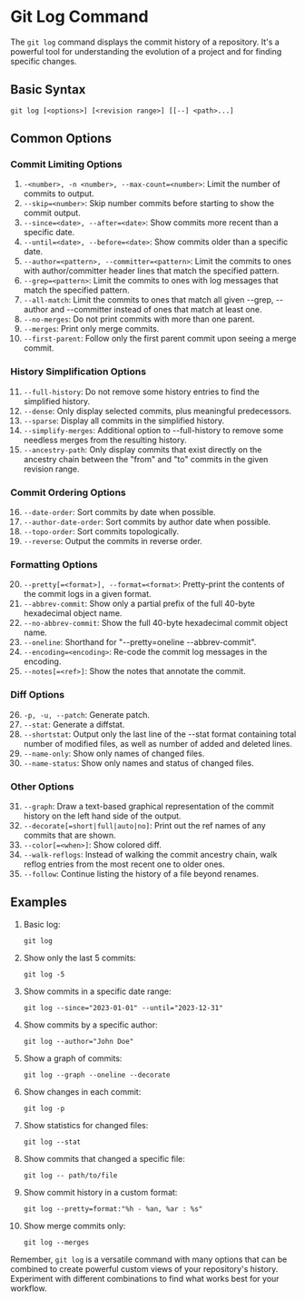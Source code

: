 # Git Log Command

The `git log` command displays the commit history of a repository. It's a powerful tool for understanding the evolution of a project and for finding specific changes.

## Basic Syntax

```
git log [<options>] [<revision range>] [[--] <path>...]
```

## Common Options

### Commit Limiting Options

1. `-<number>, -n <number>, --max-count=<number>`: Limit the number of commits to output.
2. `--skip=<number>`: Skip number commits before starting to show the commit output.
3. `--since=<date>, --after=<date>`: Show commits more recent than a specific date.
4. `--until=<date>, --before=<date>`: Show commits older than a specific date.
5. `--author=<pattern>, --committer=<pattern>`: Limit the commits to ones with author/committer header lines that match the specified pattern.
6. `--grep=<pattern>`: Limit the commits to ones with log messages that match the specified pattern.
7. `--all-match`: Limit the commits to ones that match all given --grep, --author and --committer instead of ones that match at least one.
8. `--no-merges`: Do not print commits with more than one parent.
9. `--merges`: Print only merge commits.
10. `--first-parent`: Follow only the first parent commit upon seeing a merge commit.

### History Simplification Options

11. `--full-history`: Do not remove some history entries to find the simplified history.
12. `--dense`: Only display selected commits, plus meaningful predecessors.
13. `--sparse`: Display all commits in the simplified history.
14. `--simplify-merges`: Additional option to --full-history to remove some needless merges from the resulting history.
15. `--ancestry-path`: Only display commits that exist directly on the ancestry chain between the "from" and "to" commits in the given revision range.

### Commit Ordering Options

16. `--date-order`: Sort commits by date when possible.
17. `--author-date-order`: Sort commits by author date when possible.
18. `--topo-order`: Sort commits topologically.
19. `--reverse`: Output the commits in reverse order.

### Formatting Options

20. `--pretty[=<format>], --format=<format>`: Pretty-print the contents of the commit logs in a given format.
21. `--abbrev-commit`: Show only a partial prefix of the full 40-byte hexadecimal object name.
22. `--no-abbrev-commit`: Show the full 40-byte hexadecimal commit object name.
23. `--oneline`: Shorthand for "--pretty=oneline --abbrev-commit".
24. `--encoding=<encoding>`: Re-code the commit log messages in the encoding.
25. `--notes[=<ref>]`: Show the notes that annotate the commit.

### Diff Options

26. `-p, -u, --patch`: Generate patch.
27. `--stat`: Generate a diffstat.
28. `--shortstat`: Output only the last line of the --stat format containing total number of modified files, as well as number of added and deleted lines.
29. `--name-only`: Show only names of changed files.
30. `--name-status`: Show only names and status of changed files.

### Other Options

31. `--graph`: Draw a text-based graphical representation of the commit history on the left hand side of the output.
32. `--decorate[=short|full|auto|no]`: Print out the ref names of any commits that are shown.
33. `--color[=<when>]`: Show colored diff.
34. `--walk-reflogs`: Instead of walking the commit ancestry chain, walk reflog entries from the most recent one to older ones.
35. `--follow`: Continue listing the history of a file beyond renames.

## Examples

1. Basic log:
   ```
   git log
   ```

2. Show only the last 5 commits:
   ```
   git log -5
   ```

3. Show commits in a specific date range:
   ```
   git log --since="2023-01-01" --until="2023-12-31"
   ```

4. Show commits by a specific author:
   ```
   git log --author="John Doe"
   ```

5. Show a graph of commits:
   ```
   git log --graph --oneline --decorate
   ```

6. Show changes in each commit:
   ```
   git log -p
   ```

7. Show statistics for changed files:
   ```
   git log --stat
   ```

8. Show commits that changed a specific file:
   ```
   git log -- path/to/file
   ```

9. Show commit history in a custom format:
   ```
   git log --pretty=format:"%h - %an, %ar : %s"
   ```

10. Show merge commits only:
    ```
    git log --merges
    ```

Remember, `git log` is a versatile command with many options that can be combined to create powerful custom views of your repository's history. Experiment with different combinations to find what works best for your workflow.
